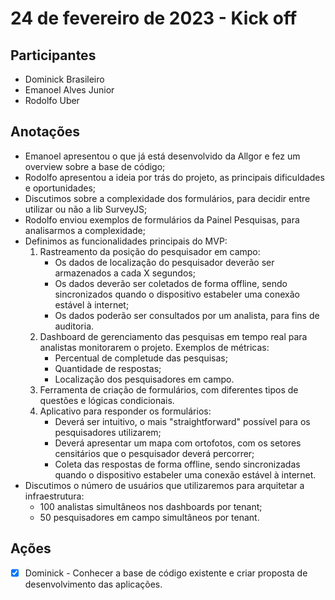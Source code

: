 # 24 de fevereiro de 2023 - Kick off

## Participantes
- Dominick Brasileiro
- Emanoel Alves Junior
- Rodolfo Uber

## Anotações
- Emanoel apresentou o que já está desenvolvido da Allgor e fez um overview sobre a base de código;
- Rodolfo apresentou a ideia por trás do projeto, as principais dificuldades e oportunidades;
- Discutimos sobre a complexidade dos formulários, para decidir entre utilizar ou não a lib SurveyJS;
- Rodolfo enviou exemplos de formulários da Painel Pesquisas, para analisarmos a complexidade;
- Definimos as funcionalidades principais do MVP:
  1. Rastreamento da posição do pesquisador em campo:
      - Os dados de localização do pesquisador deverão ser armazenados a cada X segundos;
      - Os dados deverão ser coletados de forma offline, sendo sincronizados quando
        o dispositivo estabeler uma conexão estável à internet;
      - Os dados poderão ser consultados por um analista, para fins de auditoria.
  2. Dashboard de gerenciamento das pesquisas em tempo real para analistas monitorarem o projeto.
     Exemplos de métricas:
      - Percentual de completude das pesquisas;
      - Quantidade de respostas;
      - Localização dos pesquisadores em campo.
  3. Ferramenta de criação de formulários, com diferentes tipos de questões e lógicas condicionais.
  4. Aplicativo para responder os formulários:
      - Deverá ser intuitivo, o mais "straightforward" possível para os pesquisadores utilizarem;
      - Deverá apresentar um mapa com ortofotos, com os setores censitários que o pesquisador deverá percorrer;
      - Coleta das respostas de forma offline, sendo sincronizadas
        quando o dispositivo estabeler uma conexão estável à internet.
- Discutimos o número de usuários que utilizaremos para arquitetar a infraestrutura:
  - 100 analistas simultâneos nos dashboards por tenant;
  - 50 pesquisadores em campo simultâneos por tenant.

## Ações
- [x] Dominick - Conhecer a base de código existente e criar proposta de desenvolvimento das aplicações.
